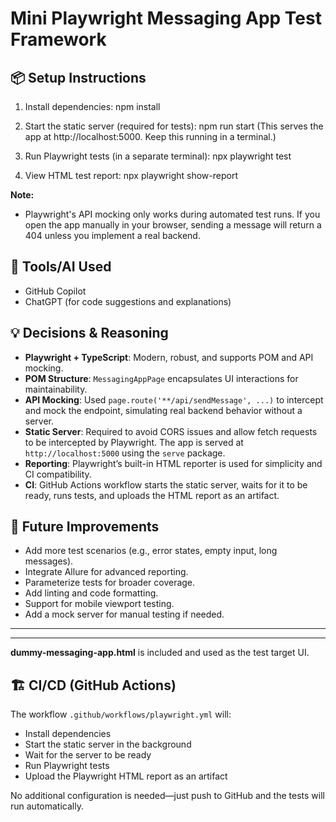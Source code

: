 # Mini Playwright Messaging App Test Framework

## 📦 Setup Instructions



1. Install dependencies:
   npm install

2. Start the static server (required for tests):
   npm run start
   (This serves the app at http://localhost:5000. Keep this running in a terminal.)

3. Run Playwright tests (in a separate terminal):
   npx playwright test

4. View HTML test report:
   npx playwright show-report

**Note:**
- Playwright's API mocking only works during automated test runs. If you open the app manually in your browser, sending a message will return a 404 unless you implement a real backend.


## 🤖 Tools/AI Used
- GitHub Copilot
- ChatGPT (for code suggestions and explanations)


## 💡 Decisions & Reasoning
- **Playwright + TypeScript**: Modern, robust, and supports POM and API mocking.
- **POM Structure**: `MessagingAppPage` encapsulates UI interactions for maintainability.
- **API Mocking**: Used `page.route('**/api/sendMessage', ...)` to intercept and mock the endpoint, simulating real backend behavior without a server.
- **Static Server**: Required to avoid CORS issues and allow fetch requests to be intercepted by Playwright. The app is served at `http://localhost:5000` using the `serve` package.
- **Reporting**: Playwright’s built-in HTML reporter is used for simplicity and CI compatibility.
- **CI**: GitHub Actions workflow starts the static server, waits for it to be ready, runs tests, and uploads the HTML report as an artifact.


## 🧪 Future Improvements
- Add more test scenarios (e.g., error states, empty input, long messages).
- Integrate Allure for advanced reporting.
- Parameterize tests for broader coverage.
- Add linting and code formatting.
- Support for mobile viewport testing.
- Add a mock server for manual testing if needed.

---


---

**dummy-messaging-app.html** is included and used as the test target UI.

## 🏗️ CI/CD (GitHub Actions)

The workflow `.github/workflows/playwright.yml` will:
- Install dependencies
- Start the static server in the background
- Wait for the server to be ready
- Run Playwright tests
- Upload the Playwright HTML report as an artifact

No additional configuration is needed—just push to GitHub and the tests will run automatically.
